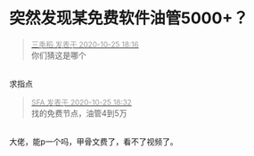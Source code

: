 # 突然发现某免费软件油管5000+？


<div class="quote"><blockquote><font size="2"><a href="https://www.hostloc.com/forum.php?mod=redirect&amp;goto=findpost&amp;pid=9350657&amp;ptid=758323" target="_blank"><font color="#999999">三季稻 发表于 2020-10-25 18:16</font></a></font><br />
你们猜这是哪个</blockquote></div><br />
求指点<img id="aimg_zdTL3" onclick="zoom(this, this.src, 0, 0, 0)" class="zoom" src="https://cdn.jsdelivr.net/gh/hishis/forum-master/public/images/patch.gif" onmouseover="img_onmouseoverfunc(this)" onload="thumbImg(this)" border="0" alt="" />

<div class="quote"><blockquote><font size="2"><a href="https://www.hostloc.com/forum.php?mod=redirect&amp;goto=findpost&amp;pid=9350705&amp;ptid=758323" target="_blank"><font color="#999999">SFA 发表于 2020-10-25 18:32</font></a></font><br />
找的免费节点，油管4到5万</blockquote></div><br />
大佬，能p一个吗，甲骨文费了，看不了视频了。

